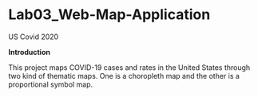 # Lab03_Web-Map-Application
US Covid 2020

**Introduction**

This project maps COVID-19 cases and rates in the United States through two kind of thematic maps. One is a choropleth map and the other is a proportional symbol map.
